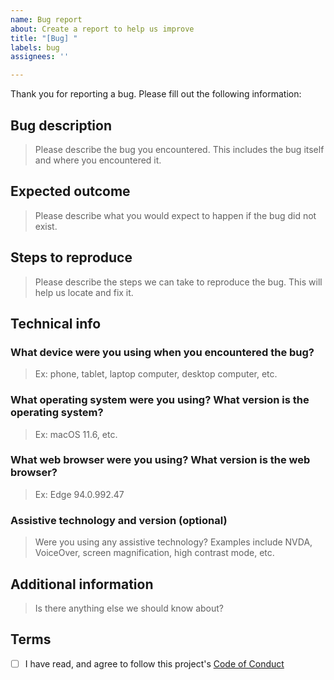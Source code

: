 ```yaml
---
name: Bug report
about: Create a report to help us improve
title: "[Bug] "
labels: bug
assignees: ''

---
```


Thank you for reporting a bug. Please fill out the following information:

## Bug description

> Please describe the bug you encountered. This includes the bug itself and where you encountered it.

## Expected outcome

> Please describe what you would expect to happen if the bug did not exist.

## Steps to reproduce

> Please describe the steps we can take to reproduce the bug. This will help us locate and fix it.

## Technical info

###  What device were you using when you encountered the bug?

> Ex: phone, tablet, laptop computer, desktop computer, etc.

### What operating system were you using? What version is the operating system?

> Ex: macOS 11.6, etc.

### What web browser were you using? What version is the web browser?

> Ex: Edge 94.0.992.47

### Assistive technology and version (optional)
> Were you using any assistive technology? Examples include NVDA, VoiceOver, screen magnification, high contrast mode, etc.

## Additional information

> Is there anything else we should know about?

## Terms

- [ ] I have read, and agree to follow this project's [Code of Conduct](https://www.a11yproject.com/code-of-conduct/)

